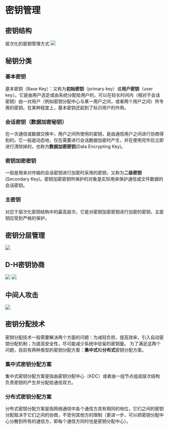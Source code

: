 # 密钥管理
## 密钥结构
层次化的密钥管理方式
![](https://gitee.com/guuest/images/raw/master/img/20210617210620.png)
## 秘钥分类
### 基本密钥
基本密钥（Base Key）：又称为**初始密钥**（primary key）或**用户密钥**（user key）。它是由用户选定或由系统分配给用户的，可以在较长时间内（相对于会话密钥）由一对用户（例如密钥分配中心与某一用户之间，或者两个用户之间）所专用的密钥。在某种程度上，基本密钥还起到了标识用户的作用。
### 会话密钥（数据加密秘钥）
在一次通信或数据交换中，用户之间所使用的密钥，是由通信用户之间进行协商得到的。它一般是动态地、仅在需要进行会话数据加密时产生，并在使用完毕后立即进行清除掉的，也称为**数据加密密钥**(Data Encrypting Key)。
### 密钥加密密钥
一般是用来对传输的会话密钥进行加密时采用的密钥，又称为**二级密钥**(Secondary Key)。密钥加密密钥所保护的对象是实际用来保护通信或文件数据的会话密钥。
### 主密钥
对应于层次化密钥结构中的最高层次，它是对密钥加密密钥进行加密的密钥，主密钥应受到严格的保护。
## 密钥分层管理
![](https://gitee.com/guuest/images/raw/master/img/20210617211558.png)
## D-H密钥协商
![](https://gitee.com/guuest/images/raw/master/img/20210617211928.png)
![](https://gitee.com/guuest/images/raw/master/img/20210617212252.png)
## 中间人攻击
![](https://gitee.com/guuest/images/raw/master/img/20210617212407.png)
## 密钥分配技术
密钥分配技术一般需要解决两个方面的问题：为减轻负担，提高效率，引入自动密钥分配机制；为提高安全性，尽可能减少系统中驻留的密钥量。
为了满足这两个问题，目前有两种类型的密钥分配方案：**集中式**和**分布式**密钥分配方案。
### 集中式密钥分配方案
集中式密钥分配方案是指由密钥分配中心（KDC）或者由一组节点组成层次结构负责密钥的产生并分配给通信双方。
### 分布式密钥分配方案
分布式密钥分配方案是指网络通信中各个通信方具有相同的地位，它们之间的密钥分配取决于它们之间的协商，不受何其他方的限制（更进一步，可以把密钥分配中心分散到所有的通信方，即每个通信方同时也是密钥分配中心）。
